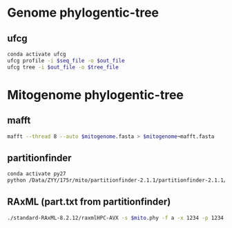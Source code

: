 # Genome phylogentic-tree
## ufcg
```bash
conda activate ufcg
ufcg profile -i $seq_file -o $out_file
ufcg tree -i $out_file -o $tree_file
```

# Mitogenome phylogentic-tree
## mafft
```bash
mafft --thread 8 --auto $mitogenome.fasta > $mitogenome¬mafft.fasta
```

## partitionfinder
```bash
conda activate py27
python /Data/ZYY/175r/mito/partitionfinder-2.1.1/partitionfinder-2.1.1/PartitionFinder.py ./
```

## RAxML (part.txt from partitionfinder)
```bash
./standard-RAxML-8.2.12/raxmlHPC-AVX -s $mito.phy -f a -x 1234 -p 1234 -# 100 -m GTRGAMMA -q $part.txt -n $OUT_PREFIX
```
